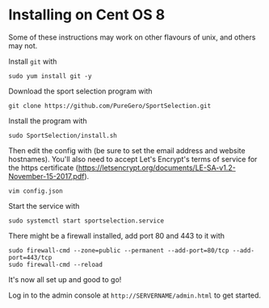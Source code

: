 Installing on Cent OS 8
==========
Some of these instructions may work on other flavours of unix, and others may
not.

Install `git` with

    sudo yum install git -y

Download the sport selection program with

    git clone https://github.com/PureGero/SportSelection.git

Install the program with

    sudo SportSelection/install.sh

Then edit the config with (be sure to set the email address and website
hostnames).
You'll also need to accept Let's Encrypt's terms of service for the https
certificate (https://letsencrypt.org/documents/LE-SA-v1.2-November-15-2017.pdf).

    vim config.json

Start the service with

    sudo systemctl start sportselection.service

There might be a firewall installed, add port 80 and 443 to it with

    sudo firewall-cmd --zone=public --permanent --add-port=80/tcp --add-port=443/tcp
    sudo firewall-cmd --reload

It's now all set up and good to go!

Log in to the admin console at `http://SERVERNAME/admin.html` to get started.